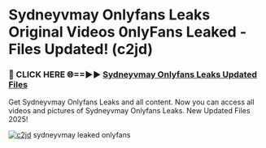 # Sydneyvmay Onlyfans Leaks Original Videos 0nlyFans Leaked - Files Updated! (c2jd)

<h3>🔴 CLICK HERE 🌐==►► <a href="https://tinyurl.com/3hn5wdd3" rel="nofollow">Sydneyvmay Onlyfans Leaks Updated Files</a></h3>

Get Sydneyvmay Onlyfans Leaks and all content. Now you can access all videos and pictures of Sydneyvmay Onlyfans Leaks. New Updated Files 2025!

[![c2jd](https://i.imgur.com/4HnBqBT.gif)](https://tinyurl.com/3hn5wdd3)
sydneyvmay leaked onlyfans